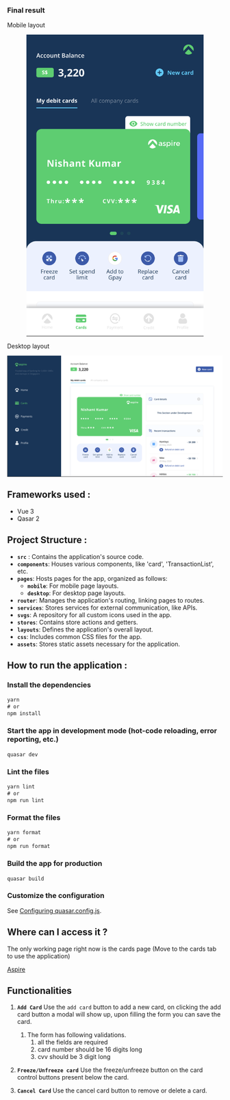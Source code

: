 ### Final result
Mobile layout
<div style="width:100%;display:flex;justify-content: center"><img width='414' src="./documentation/mobile.png" alt='desktop'/></div>

Desktop layout
<div style="width:100%;display:flex;justify-content: center"><img src="./documentation/desktop.png" alt='desktop'/></div>


## Frameworks used :

- Vue 3
- Qasar 2

## Project Structure :

- **`src`** : Contains the application's source code.
- **`components`**: Houses various components, like 'card', 'TransactionList', etc.
- **`pages`**: Hosts pages for the app, organized as follows:
    - **`mobile`**: For mobile page layouts.
    - **`desktop`**: For desktop page layouts.
- **`router`**: Manages the application's routing, linking pages to routes.
- **`services`**: Stores services for external communication, like APIs.
- **`svgs`**: A repository for all custom icons used in the app.
- **`stores`**: Contains store actions and getters.
- **`layouts`**: Defines the application's overall layout.
- **`css`**: Includes common CSS files for the app.
- **`assets`**: Stores static assets necessary for the application.

## How to run the application :

### Install the dependencies

```
yarn
# or
npm install
```

### Start the app in development mode (hot-code reloading, error reporting, etc.)

```
quasar dev
```

### Lint the files

```
yarn lint
# or
npm run lint
```

### Format the files

```
yarn format
# or
npm run format
```

### Build the app for production

```
quasar build
```

### Customize the configuration

See [Configuring quasar.config.js](https://v2.quasar.dev/quasar-cli-webpack/quasar-config-js).

## Where can I access it ?

The only working page right now is the cards page (Move to the cards tab to use the application)

[Aspire](https://lastbyte.github.io/aspire/#/cards)

## Functionalities

1. **`Add Card`**
Use the `add card` button to add a new card, on clicking the add card button a modal will show up, upon filling the form you can save the card.
    1. The form has following validations.
        1. all the fields are required
        2. card number should be 16 digits long
        3. cvv should be 3 digit long

2. **`Freeze/Unfreeze card`**
 Use the freeze/unfreeze button on the card control buttons present below the card.

3. **`Cancel Card`**
Use the cancel card button to remove or delete a card.
